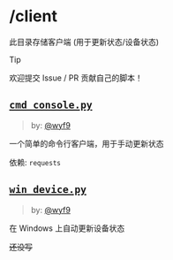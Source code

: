 # /client

此目录存储客户端 (用于更新状态/设备状态)

> [!TIP]
> 欢迎提交 Issue / PR 贡献自己的脚本！

## [`cmd_console.py`](./cmd_console.py)

> by: [@wyf9](https://github.com/wyf9)

一个简单的命令行客户端，用于手动更新状态

依赖: `requests`

## [`win_device.py`](./win_device.py)

> by: [@wyf9](https://github.com/wyf9)

在 Windows 上自动更新设备状态

~~还没写~~